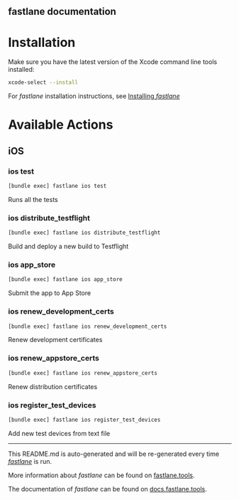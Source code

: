 fastlane documentation
----

# Installation

Make sure you have the latest version of the Xcode command line tools installed:

```sh
xcode-select --install
```

For _fastlane_ installation instructions, see [Installing _fastlane_](https://docs.fastlane.tools/#installing-fastlane)

# Available Actions

## iOS

### ios test

```sh
[bundle exec] fastlane ios test
```

Runs all the tests

### ios distribute_testflight

```sh
[bundle exec] fastlane ios distribute_testflight
```

Build and deploy a new build to Testflight

### ios app_store

```sh
[bundle exec] fastlane ios app_store
```

Submit the app to App Store

### ios renew_development_certs

```sh
[bundle exec] fastlane ios renew_development_certs
```

Renew development certificates

### ios renew_appstore_certs

```sh
[bundle exec] fastlane ios renew_appstore_certs
```

Renew distribution certificates

### ios register_test_devices

```sh
[bundle exec] fastlane ios register_test_devices
```

Add new test devices from text file

----

This README.md is auto-generated and will be re-generated every time [_fastlane_](https://fastlane.tools) is run.

More information about _fastlane_ can be found on [fastlane.tools](https://fastlane.tools).

The documentation of _fastlane_ can be found on [docs.fastlane.tools](https://docs.fastlane.tools).
